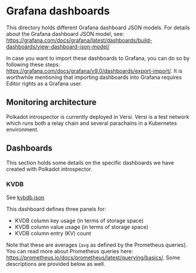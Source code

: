# Grafana dashboards

This directory holds different Grafana dashboard JSON models. For details about the Grafana dashboard JSON model, see: https://grafana.com/docs/grafana/latest/dashboards/build-dashboards/view-dashboard-json-model/

In case you want to import these dashboards to Grafana, you can do so by following these steps:
https://grafana.com/docs/grafana/v9.0/dashboards/export-import/. It is worthwhile mentioning that importing dashboards into Grafana requires Editor rights as a Grafana user.

## Monitoring architecture

Polkadot introspector is currently deployed in Versi. Versi is a test network which runs both a relay chain and several parachains in a Kubernetes environment. 

## Dashboards

This section holds some details on the specific dashboards we have created with Polkadot introspector.

### KVDB

See [kvbdb.json](./kvdb.json)

This dashboard defines three panels for:

- KVDB column key usage (in terms of storage space)
- KVDB column value usage (in terms of storage space)
- KVDB column entry (KV) count

Note that these are averages (`avg` as defined by the Prometheus queries). You can read more about Prometheus queries here: https://prometheus.io/docs/prometheus/latest/querying/basics/. Some descriptions are provided below as well.

